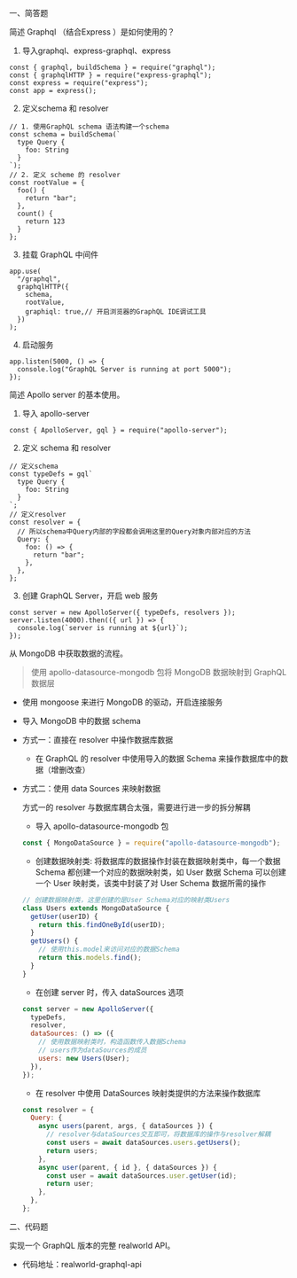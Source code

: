 一、简答题

简述 Graphql （结合Express ）是如何使用的？

1. 导入graphql、express-graphql、express
```
const { graphql, buildSchema } = require("graphql");
const { graphqlHTTP } = require("express-graphql");
const express = require("express");
const app = express();
```
2. 定义schema 和 resolver
```
// 1. 使用GraphQL schema 语法构建一个schema
const schema = buildSchema(`
  type Query {
    foo: String
  }
`);
// 2. 定义 scheme 的 resolver
const rootValue = {
  foo() {
    return "bar";
  },
  count() {
    return 123
  }
};
```

3. 挂载 GraphQL 中间件
```
app.use(
  "/graphql",
  graphqlHTTP({
    schema,
    rootValue,
    graphiql: true,// 开启浏览器的GraphQL IDE调试工具
  })
);

```

4. 启动服务
```
app.listen(5000, () => {
  console.log("GraphQL Server is running at port 5000");
});
```

简述 Apollo server 的基本使用。

1. 导入 apollo-server
```
const { ApolloServer, gql } = require("apollo-server");
```

2. 定义 schema 和 resolver
```
// 定义schema
const typeDefs = gql`
  type Query {
    foo: String
  }
`;
// 定义resolver
const resolver = {
  // 所以schema中Query内部的字段都会调用这里的Query对象内部对应的方法
  Query: {
    foo: () => {
      return "bar";
    },
  },
};
```

3. 创建 GraphQL Server，开启 web 服务
```
const server = new ApolloServer({ typeDefs, resolvers });
server.listen(4000).then(({ url }) => {
  console.log(`server is running at ${url}`);
});
```
从 MongoDB 中获取数据的流程。
>使用 apollo-datasource-mongodb 包将 MongoDB 数据映射到 GraphQL 数据层

- 使用 mongoose 来进行 MongoDB 的驱动，开启连接服务
- 导入 MongoDB 中的数据 schema
- 方式一：直接在 resolver 中操作数据库数据
  - 在 GraphQL 的 resolver 中使用导入的数据 Schema 来操作数据库中的数据（增删改查）
- 方式二：使用 data Sources 来映射数据

  方式一的 resolver 与数据库耦合太强，需要进行进一步的拆分解耦

  - 导入 apollo-datasource-mongodb 包

  ```javascript
  const { MongoDataSource } = require("apollo-datasource-mongodb");
  ```

  - 创建数据映射类: 将数据库的数据操作封装在数据映射类中，每一个数据 Schema 都创建一个对应的数据映射类，如 User 数据 Schema 可以创建一个 User 映射类，该类中封装了对 User Schema 数据所需的操作

  ```javascript
  // 创建数据映射类，这里创建的是User Schema对应的映射类Users
  class Users extends MongoDataSource {
    getUser(userID) {
      return this.findOneById(userID);
    }
    getUsers() {
      // 使用this.model来访问对应的数据Schema
      return this.models.find();
    }
  }
  ```

  - 在创建 server 时，传入 dataSources 选项

  ```javascript
  const server = new ApolloServer({
    typeDefs,
    resolver,
    dataSources: () => ({
      // 使用数据映射类时，构造函数传入数据Schema
      // users作为dataSources的成员
      users: new Users(User);
    }),
  });
  ```

  - 在 resolver 中使用 DataSources 映射类提供的方法来操作数据库

  ```javascript
  const resolver = {
    Query: {
      async users(parent, args, { dataSources }) {
        // resolver与dataSources交互即可，将数据库的操作与resolver解耦
        const users = await dataSources.users.getUsers();
        return users;
      },
      async user(parent, { id }, { dataSources }) {
        const user = await dataSources.user.getUser(id);
        return user;
      },
    },
  };
  ```


二、代码题

实现一个 GraphQL 版本的完整 realworld API。
- 代码地址：realworld-graphql-api


